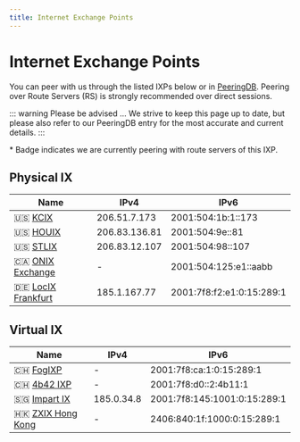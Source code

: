 ```yaml
---
title: Internet Exchange Points
---
```


# Internet Exchange Points

You can peer with us through the listed IXPs below or in [PeeringDB](https://www.peeringdb.com/asn/150289). Peering over Route Servers (RS) is strongly recommended over direct sessions.

::: warning Please be advised ...
We strive to keep this page up to date, but please also refer to our PeeringDB entry for the most accurate and current details.
:::

\* Badge <Badge type="tip" text="RS" /> indicates we are currently peering with route servers of this IXP.

## Physical IX

| Name                                                                                   | IPv4          | IPv6                      |
| -------------------------------------------------------------------------------------- | ------------- | ------------------------- |
| 🇺🇸 [KCIX](https://www.peeringdb.com/ix/249) <Badge type="tip" text="RS" />             | 206.51.7.173  | 2001:504:1b:1::173        |
| 🇺🇸 [HOUIX](https://www.peeringdb.com/ix/2835) <Badge type="tip" text="RS" />           | 206.83.136.81 | 2001:504:9e::81           |
| 🇺🇸 [STLIX](https://www.peeringdb.com/ix/2585) <Badge type="tip" text="RS" />           | 206.83.12.107 | 2001:504:98::107          |
| 🇨🇦 [ONIX Exchange](https://www.peeringdb.com/ix/4059) <Badge type="tip" text="RS" />   | -             | 2001:504:125:e1::aabb     |
| 🇩🇪 [LocIX Frankfurt](https://www.peeringdb.com/ix/2084) <Badge type="tip" text="RS" /> | 185.1.167.77  | 2001:7f8:f2:e1:0:15:289:1 |

## Virtual IX

| Name                                                                                  | IPv4       | IPv6                         |
| ------------------------------------------------------------------------------------- | ---------- | ---------------------------- |
| 🇨🇭 [FogIXP](https://www.peeringdb.com/ix/3756) <Badge type="tip" text="RS3 Only" />  | -          | 2001:7f8:ca:1:0:15:289:1     |
| 🇨🇭 [4b42 IXP](https://www.peeringdb.com/ix/2447) <Badge type="tip" text="RS" />       | -          | 2001:7f8:d0::2:4b11:1        |
| 🇸🇬 [Impart IX](https://www.peeringdb.com/ix/4185) <Badge type="info" text="N/A" />    | 185.0.34.8 | 2001:7f8:145:1001:0:15:289:1 |
| 🇭🇰 [ZXIX Hong Kong](https://www.peeringdb.com/ix/3246) <Badge type="tip" text="RS" /> | -          | 2406:840:1f:1000:0:15:289:1  |